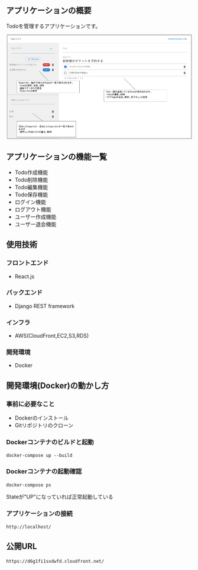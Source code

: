 ## アプリケーションの概要
Todoを管理するアプリケーションです。

<p align="center">
  <img src="./img/sampleimg1.png" width="500">
</p>


## アプリケーションの機能一覧
* Todo作成機能
* Todo削除機能
* Todo編集機能
* Todo保存機能
* ログイン機能
* ログアウト機能
* ユーザー作成機能
* ユーザー退会機能

## 使用技術
### フロントエンド
* React.js

### バックエンド
* Django REST framework

### インフラ
* AWS(CloudFront,EC2,S3,RDS)

### 開発環境
* Docker

## 開発環境(Docker)の動かし方

### 事前に必要なこと
* Dockerのインストール
* Gitリポジトリのクローン

### Dockerコンテナのビルドと起動
```
docker-compose up --build
```

### Dockerコンテナの起動確認
```
docker-compose ps
```
Stateが"UP"になっていれば正常起動している

### アプリケーションの接続
```
http://localhost/
```

## 公開URL
```
https://d6g1fi1sxdwfd.cloudfront.net/
```